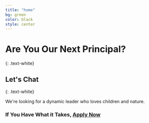 ```yaml
---
title: "home"
bg: green
color: black
style: center
---
```


# Are You Our Next Principal?
{: .text-white}

<span class="fa-stack subtlecircle" style="font-size:100px; background:rgba(255,166,0,0.1)">
  <i class="fa fa-circle fa-stack-2x text-white"></i>
  <i class="fa fa-search-plus fa-stack-1x text-green"></i>
</span>

## Let's Chat
{: .text-white}


We're looking for a dynamic leader who loves children and nature.

### If You Have What it Takes, [Apply Now](https://screendoor.dobt.co/chattahoochee-hills-charter-school/principal-application)
